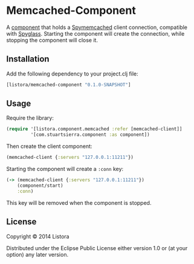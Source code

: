 # Memcached-Component

A [component][] that holds a [Spymemcached][] client connection,
compatible with [Spyglass][]. Starting the component will create the
connection, while stopping the component will close it.

[component]: https://github.com/stuartsierra/component
[Spymemcached]: https://code.google.com/p/spymemcached/
[Spyglass]: https://github.com/clojurewerkz/spyglass

## Installation

Add the following dependency to your project.clj file:

```clojure
[listora/memcached-component "0.1.0-SNAPSHOT"]
```

## Usage

Require the library:

```clojure
(require '[listora.component.memcached :refer [memcached-client]]
         '[com.stuartsierra.component :as component])
```

Then create the client component:

```clojure
(memcached-client {:servers "127.0.0.1:11211"})
```

Starting the component will create a `:conn` key:

```clojure
(-> (memcached-client {:servers "127.0.0.1:11211"})
    (component/start)
    :conn)
```

This key will be removed when the component is stopped.

## License

Copyright © 2014 Listora

Distributed under the Eclipse Public License either version 1.0 or (at
your option) any later version.
